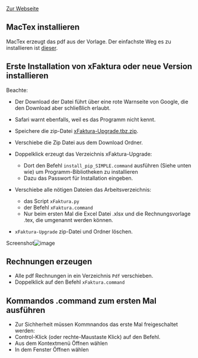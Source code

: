 [Zur Webseite](https://marbx.github.io/xFaktura)

## MacTex installieren
MacTex erzeugt das pdf aus der Vorlage.
Der einfachste Weg es zu installieren ist [dieser](https://tug.org/mactex/mactex-download.html).



## Erste Installation von xFaktura oder neue Version installieren
Beachte:
- Der Download der Datei führt über eine rote Warnseite von Google, die den Download aber schließlich erlaubt.
- Safari warnt ebenfalls, weil es das Programm nicht kennt.


- Speichere die zip-Datei [xFaktura-Upgrade.tbz.zip](https://downgit.github.io/#/home?url=https://github.com/marbx/xFaktura/blob/master/solution/xFaktura-Upgrade.tbz).
- Verschiebe die Zip Datei aus dem Download Ordner.
- Doppelklick erzeugt das Verzeichnis xFaktura-Upgrade:
  - Dort den Befehl `install_pip_SIMPLE.command` ausführen (Siehe unten wie) um Programm-Bibliotheken zu installieren
  - Dazu das Passwort für Installation eingeben.
- Verschiebe  alle nötigen Dateien das Arbeitsverzeichnis:
  - das Script `xFaktura.py`
  - der Befehl `xFaktura.command`
  - Nur beim ersten Mal die Excel Datei .xlsx und die Rechnungsvorlage .tex, die umgenannt werden können.
- `xFaktura-Upgrade` zip-Datei und Ordner löschen.

Screenshot![image](https://user-images.githubusercontent.com/8489107/218341316-296eec24-636f-4c45-92a1-6e6209644678.png)



## Rechnungen erzeugen
- Alle pdf Rechnungen in ein Verzeichnis `Pdf` verschieben.
- Doppelklick auf den Befehl `xFaktura.command`



## Kommandos .command zum ersten Mal ausführen
- Zur Sichherheit müssen Kommnandos das erste Mal freigeschaltet werden:
- Control-Klick (oder rechte-Maustaste Klick) auf den Befehl.
- Aus dem Kontextmenü Öffnen wählen
- In dem Fenster Öffnen wählen

